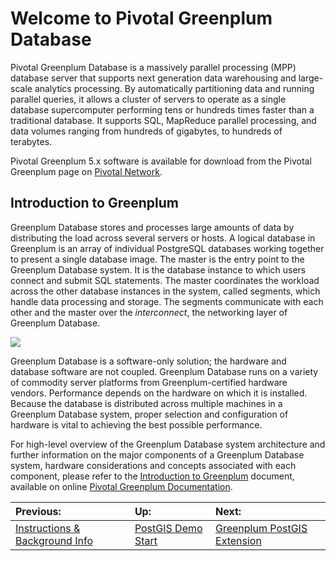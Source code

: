 # Welcome to Pivotal Greenplum Database

Pivotal Greenplum Database is a massively parallel processing (MPP) database server that supports next generation data warehousing and large-scale analytics processing. By automatically partitioning data and running parallel queries, it allows a cluster of servers to operate as a single database supercomputer performing tens or hundreds times faster than a traditional database. It supports SQL, MapReduce parallel processing, and data volumes ranging from hundreds of gigabytes, to hundreds of terabytes.

Pivotal Greenplum 5.x software is available for download from the Pivotal Greenplum page on [Pivotal Network](https://network.pivotal.io/products/pivotal-gpdb).

## Introduction to Greenplum

Greenplum Database stores and processes large amounts of data by distributing the load across several servers or hosts. A logical database in Greenplum is an array of individual PostgreSQL databases working together to present a single database image. The master is the entry point to the Greenplum Database system. It is the database instance to which users connect and submit SQL statements. The master coordinates the workload across the other database instances in the system, called segments, which handle data processing and storage. The segments communicate with each other and the master over the *interconnect*, the networking layer of Greenplum Database.

<img src='https://gpdb.docs.pivotal.io/570/install_guide/graphics/highlevel_arch.jpg' />

Greenplum Database is a software-only solution; the hardware and database software are not coupled. Greenplum Database runs on a variety of commodity server platforms from Greenplum-certified hardware vendors. Performance depends on the hardware on which it is installed. Because the database is distributed across multiple machines in a Greenplum Database system, proper selection and configuration of hardware is vital to achieving the best possible performance.

For high-level overview of the Greenplum Database system architecture and further information on the major components of a Greenplum Database system, hardware considerations and concepts associated with each component, please refer to the [Introduction to Greenplum](https://gpdb.docs.pivotal.io/570/install_guide/preinstall_concepts.html) document, available on online [Pivotal Greenplum Documentation](https://gpdb.docs.pivotal.io/).

| Previous: | Up: | Next: |
| :--- | :--- | :--- |
| [Instructions & Background Info](README.md#instructions--background-info) | [PostGIS Demo Start](README.md) | [Greenplum PostGIS Extension](POSTGIS.md) |